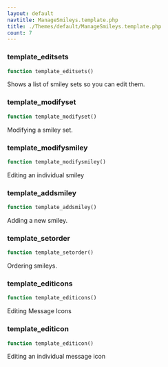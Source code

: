 ```yaml
---
layout: default
navtitle: ManageSmileys.template.php
title: ./Themes/default/ManageSmileys.template.php
count: 7
---
```


### template_editsets

```php
function template_editsets()
```
Shows a list of smiley sets so you can edit them.



### template_modifyset

```php
function template_modifyset()
```
Modifying a smiley set.



### template_modifysmiley

```php
function template_modifysmiley()
```
Editing an individual smiley



### template_addsmiley

```php
function template_addsmiley()
```
Adding a new smiley.



### template_setorder

```php
function template_setorder()
```
Ordering smileys.



### template_editicons

```php
function template_editicons()
```
Editing Message Icons



### template_editicon

```php
function template_editicon()
```
Editing an individual message icon



